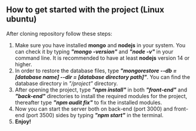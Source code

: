 ## How to get started with the project (Linux ubuntu)
After cloning repository follow these steps:

1. Make sure you have installed **mongo** and **nodejs** in your system. You can check it by typing **_"mongo -version"_** and **_"node -v"_** in your command line. It is recommended to have at least **nodejs** version 14 or higher.
1. In order to restore the database files, type **_"mongorestore --db = [database name] --dir = [database directory path]"_**. You can find the database directory in _"/project"_ directory.
1. After opening the project, type **_"npm install"_** in both **_"front-end"_** and **_"back-end"_** directories to install the required modules for the project, thereafter type **_"npm audit fix"_** to fix the installed modules. 
1. Now you can start the server both on back-end (port 3000) and front-end (port 3500) sides by typing **_"npm start"_** in the terminal.
1. **Enjoy!**